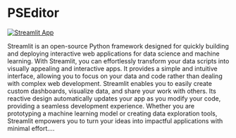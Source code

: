 # PSEditor
 
 
 [![Streamlit App](https://static.streamlit.io/badges/streamlit_badge_black_white.svg)](https://yash19-yash19-pseditor.streamlit.app/)
 
Streamlit is an open-source Python framework designed for quickly building and deploying interactive web applications for data science and machine learning. With Streamlit, you can effortlessly transform your data scripts into visually appealing and interactive apps. It provides a simple and intuitive interface, allowing you to focus on your data and code rather than dealing with complex web development. Streamlit enables you to easily create custom dashboards, visualize data, and share your work with others. Its reactive design automatically updates your app as you modify your code, providing a seamless development experience. Whether you are prototyping a machine learning model or creating data exploration tools, Streamlit empowers you to turn your ideas into impactful applications with minimal effort....

